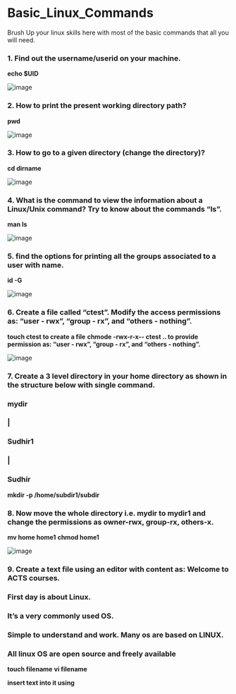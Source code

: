 # Basic_Linux_Commands
Brush Up your linux skills here with most of the basic commands that all you will need.


### 1.	Find out the username/userid on your machine.
**echo $UID**

![image](https://user-images.githubusercontent.com/75159672/114263010-a5f66d00-9a00-11eb-97d8-ae63a026dd1d.png)


### 2.	How to print the present working directory path?
**pwd**

![image](https://user-images.githubusercontent.com/75159672/114263211-dc80b780-9a01-11eb-964c-202315b9209b.png)


### 3.	How to go to a given directory (change the directory)?
**cd dirname**
  
![image](https://user-images.githubusercontent.com/75159672/114263235-ffab6700-9a01-11eb-9fa1-f70303cb07f5.png)


### 4.	What is the command to view the information about a Linux/Unix command? Try to know about the commands “ls”.
**man ls**

![image](https://user-images.githubusercontent.com/75159672/114263286-38e3d700-9a02-11eb-8a9e-f1ce68b88429.png)


### 5.	find the options for printing all the groups associated to a user with name.
**id -G**

![image](https://user-images.githubusercontent.com/75159672/114263330-7183b080-9a02-11eb-90c0-3e808bab4739.png)


### 6.	Create a file called “ctest”. Modify the access permissions as: “user - rwx”, “group - rx”, and “others - nothing”.
**touch ctest  to create a file**
**chmode -rwx-r-x-- ctest .. to provide permission as: “user - rwx”, “group - rx”, and “others - nothing”.**

![image](https://user-images.githubusercontent.com/75159672/114263355-9a0baa80-9a02-11eb-9fe5-5a371f7f9346.png)


### 7.	Create a 3 level directory in your home directory as shown in the structure below with single command.
### mydir
### |
### Sudhir1
### |
### Sudhir
**mkdir -p /home/subdir1/subdir**


### 8. Now move the whole directory i.e. mydir to mydir1 and change the permissions as owner-rwx, group-rx, others-x.
**mv home home1**
**chmod  home1**

![image](https://user-images.githubusercontent.com/75159672/114263410-e7881780-9a02-11eb-9fe3-084788c732c8.png)


### 9. Create a text file using an editor with content as: Welcome to ACTS courses.
### First day is about Linux.
### It’s a very commonly used OS.
### Simple to understand and work. Many os are based on LINUX.
### All linux OS are open source and freely available
**touch filename**
**vi filename**

**insert text into it using**










